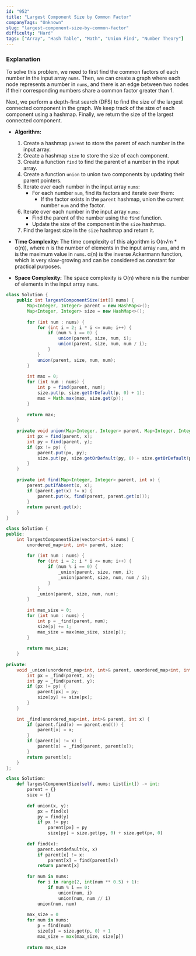 ```yaml
---
id: "952"
title: "Largest Component Size by Common Factor"
companyTags: "Unknown"
slug: "largest-component-size-by-common-factor"
difficulty: "Hard"
tags: ["Array", "Hash Table", "Math", "Union Find", "Number Theory"]
---
```


### Explanation
To solve this problem, we need to first find the common factors of each number in the input array `nums`. Then, we can create a graph where each node represents a number in `nums`, and there is an edge between two nodes if their corresponding numbers share a common factor greater than 1. 

Next, we perform a depth-first search (DFS) to find the size of the largest connected component in the graph. We keep track of the size of each component using a hashmap. Finally, we return the size of the largest connected component.

- **Algorithm:**
    1. Create a hashmap `parent` to store the parent of each number in the input array.
    2. Create a hashmap `size` to store the size of each component.
    3. Create a function `find` to find the parent of a number in the input array.
    4. Create a function `union` to union two components by updating their parent pointers.
    5. Iterate over each number in the input array `nums`:
        - For each number `num`, find its factors and iterate over them:
            - If the factor exists in the `parent` hashmap, union the current number `num` and the factor.
    6. Iterate over each number in the input array `nums`:
        - Find the parent of the number using the `find` function.
        - Update the size of the component in the `size` hashmap.
    7. Find the largest size in the `size` hashmap and return it.

- **Time Complexity:** The time complexity of this algorithm is O(n√m * α(n)), where n is the number of elements in the input array `nums`, and m is the maximum value in `nums`. α(n) is the inverse Ackermann function, which is very slow-growing and can be considered as constant for practical purposes.

- **Space Complexity:** The space complexity is O(n) where n is the number of elements in the input array `nums`.
```java
class Solution {
    public int largestComponentSize(int[] nums) {
        Map<Integer, Integer> parent = new HashMap<>();
        Map<Integer, Integer> size = new HashMap<>();
        
        for (int num : nums) {
            for (int i = 2; i * i <= num; i++) {
                if (num % i == 0) {
                    union(parent, size, num, i);
                    union(parent, size, num, num / i);
                }
            }
            union(parent, size, num, num);
        }
        
        int max = 0;
        for (int num : nums) {
            int p = find(parent, num);
            size.put(p, size.getOrDefault(p, 0) + 1);
            max = Math.max(max, size.get(p));
        }
        
        return max;
    }
    
    private void union(Map<Integer, Integer> parent, Map<Integer, Integer> size, int x, int y) {
        int px = find(parent, x);
        int py = find(parent, y);
        if (px != py) {
            parent.put(px, py);
            size.put(py, size.getOrDefault(py, 0) + size.getOrDefault(px, 0));
        }
    }
    
    private int find(Map<Integer, Integer> parent, int x) {
        parent.putIfAbsent(x, x);
        if (parent.get(x) != x) {
            parent.put(x, find(parent, parent.get(x)));
        }
        return parent.get(x);
    }
}
```

```cpp
class Solution {
public:
    int largestComponentSize(vector<int>& nums) {
        unordered_map<int, int> parent, size;
        
        for (int num : nums) {
            for (int i = 2; i * i <= num; i++) {
                if (num % i == 0) {
                    _union(parent, size, num, i);
                    _union(parent, size, num, num / i);
                }
            }
            _union(parent, size, num, num);
        }
        
        int max_size = 0;
        for (int num : nums) {
            int p = _find(parent, num);
            size[p] += 1;
            max_size = max(max_size, size[p]);
        }
        
        return max_size;
    }
    
private:
    void _union(unordered_map<int, int>& parent, unordered_map<int, int>& size, int x, int y) {
        int px = _find(parent, x);
        int py = _find(parent, y);
        if (px != py) {
            parent[px] = py;
            size[py] += size[px];
        }
    }
    
    int _find(unordered_map<int, int>& parent, int x) {
        if (parent.find(x) == parent.end()) {
            parent[x] = x;
        }
        if (parent[x] != x) {
            parent[x] = _find(parent, parent[x]);
        }
        return parent[x];
    }
};
```

```python
class Solution:
    def largestComponentSize(self, nums: List[int]) -> int:
        parent = {}
        size = {}
        
        def union(x, y):
            px = find(x)
            py = find(y)
            if px != py:
                parent[px] = py
                size[py] = size.get(py, 0) + size.get(px, 0)
        
        def find(x):
            parent.setdefault(x, x)
            if parent[x] != x:
                parent[x] = find(parent[x])
            return parent[x]
        
        for num in nums:
            for i in range(2, int(num ** 0.5) + 1):
                if num % i == 0:
                    union(num, i)
                    union(num, num // i)
            union(num, num)
        
        max_size = 0
        for num in nums:
            p = find(num)
            size[p] = size.get(p, 0) + 1
            max_size = max(max_size, size[p])
        
        return max_size
```